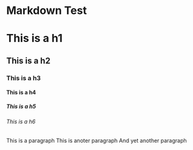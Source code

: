 # Markdown Test

# This is a h1
## This is a h2
### This is a h3
#### This is a h4
##### This is a h5
###### This is a h6

This is a paragraph  This is anoter paragraph  And yet another paragraph
